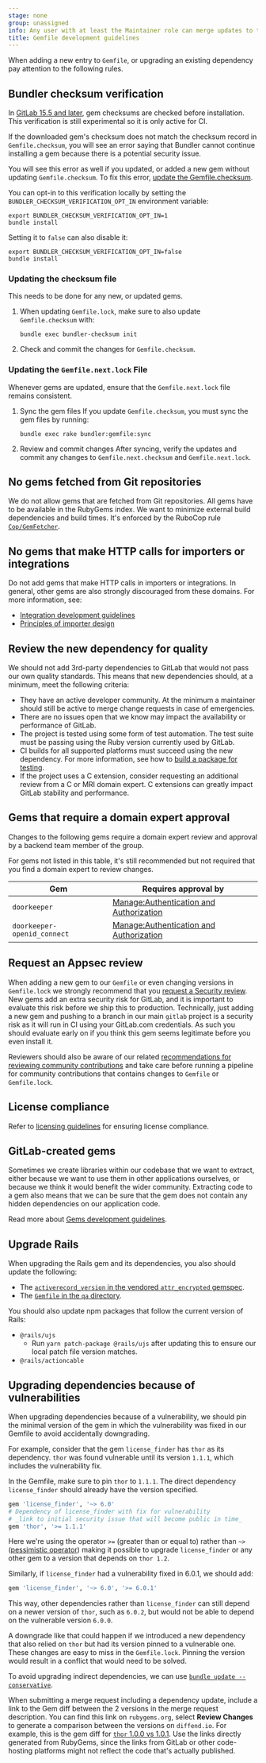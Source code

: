 ```yaml
---
stage: none
group: unassigned
info: Any user with at least the Maintainer role can merge updates to this content. For details, see https://docs.gitlab.com/ee/development/development_processes.html#development-guidelines-review.
title: Gemfile development guidelines
---
```


When adding a new entry to `Gemfile`, or upgrading an existing dependency pay
attention to the following rules.

## Bundler checksum verification

In [GitLab 15.5 and later](https://gitlab.com/gitlab-org/gitlab/-/merge_requests/98508), gem
checksums are checked before installation. This verification is still
experimental so it is only active for CI.

If the downloaded gem's checksum does not match the checksum record in
`Gemfile.checksum`, you will see an error saying that Bundler cannot continue
installing a gem because there is a potential security issue.

You will see this error as well if you updated, or added a new gem without
updating `Gemfile.checksum`. To fix this error,
[update the Gemfile.checksum](#updating-the-checksum-file).

You can opt-in to this verification locally by setting the
`BUNDLER_CHECKSUM_VERIFICATION_OPT_IN` environment variable:

```shell
export BUNDLER_CHECKSUM_VERIFICATION_OPT_IN=1
bundle install
```

Setting it to `false` can also disable it:

```shell
export BUNDLER_CHECKSUM_VERIFICATION_OPT_IN=false
bundle install
```

### Updating the checksum file

This needs to be done for any new, or updated gems.

1. When updating `Gemfile.lock`, make sure to also update `Gemfile.checksum` with:

   ```shell
   bundle exec bundler-checksum init
   ```

1. Check and commit the changes for `Gemfile.checksum`.

### Updating the `Gemfile.next.lock` File

Whenever gems are updated, ensure that the `Gemfile.next.lock` file remains consistent.

1. Sync the gem files
   If you update `Gemfile.checksum`, you must sync the gem files by running:

   ```shell
   bundle exec rake bundler:gemfile:sync
   ```

1. Review and commit changes
   After syncing, verify the updates and commit any changes to `Gemfile.next.checksum` and `Gemfile.next.lock`.

## No gems fetched from Git repositories

We do not allow gems that are fetched from Git repositories. All gems have
to be available in the RubyGems index. We want to minimize external build
dependencies and build times. It's enforced by the RuboCop rule
[`Cop/GemFetcher`](https://gitlab.com/gitlab-org/ruby/gems/gitlab-styles/-/blob/master/lib/rubocop/cop/gem_fetcher.rb).

## No gems that make HTTP calls for importers or integrations

Do not add gems that make HTTP calls in importers or integrations.
In general, other gems are also strongly discouraged from these domains.
For more information, see:

- [Integration development guidelines](integrations/_index.md#no-ruby-gems-that-make-http-calls)
- [Principles of importer design](import/principles_of_importer_design.md#security)

## Review the new dependency for quality

We should not add 3rd-party dependencies to GitLab that would not pass our own quality standards.
This means that new dependencies should, at a minimum, meet the following criteria:

- They have an active developer community. At the minimum a maintainer should still be active
  to merge change requests in case of emergencies.
- There are no issues open that we know may impact the availability or performance of GitLab.
- The project is tested using some form of test automation. The test suite must be passing
  using the Ruby version currently used by GitLab.
- CI builds for all supported platforms must succeed using the new dependency. For more information, see
  how to [build a package for testing](build_test_package.md).
- If the project uses a C extension, consider requesting an additional review from a C or MRI
  domain expert. C extensions can greatly impact GitLab stability and performance.

## Gems that require a domain expert approval

Changes to the following gems require a domain expert review and approval by a backend team member of the group.

For gems not listed in this table, it's still recommended but not required that you find a domain expert to review changes.

| Gem | Requires approval by |
| ------ | ------ |
| `doorkeeper` | [Manage:Authentication and Authorization](https://handbook.gitlab.com/handbook/product/categories/#authentication-and-authorization-group) |
| `doorkeeper-openid_connect` | [Manage:Authentication and Authorization](https://handbook.gitlab.com/handbook/product/categories/#authentication-and-authorization-group)  |

## Request an Appsec review

When adding a new gem to our `Gemfile` or even changing versions in
`Gemfile.lock` we strongly recommend that you
[request a Security review](https://handbook.gitlab.com/handbook/security/product-security/application-security/appsec-reviews/#adding-features-to-the-queue--requesting-a-security-review).
New gems add an extra security risk for GitLab, and it is important to
evaluate this risk before we ship this to production. Technically, just adding
a new gem and pushing to a branch in our main `gitlab` project is a security
risk as it will run in CI using your GitLab.com credentials. As such you should
evaluate early on if you think this gem seems legitimate before you even
install it.

Reviewers should also be aware of our related
[recommendations for reviewing community contributions](code_review.md#community-contributions)
and take care before running a pipeline for community contributions that
contains changes to `Gemfile` or `Gemfile.lock`.

## License compliance

Refer to [licensing guidelines](licensing.md) for ensuring license compliance.

## GitLab-created gems

Sometimes we create libraries within our codebase that we want to
extract, either because we want to use them in other applications
ourselves, or because we think it would benefit the wider community.
Extracting code to a gem also means that we can be sure that the gem
does not contain any hidden dependencies on our application code.

Read more about [Gems development guidelines](gems.md).

## Upgrade Rails

When upgrading the Rails gem and its dependencies, you also should update the following:

- The [`activerecord_version` in the vendored `attr_encrypted` gemspec](https://gitlab.com/gitlab-org/gitlab/-/blob/master/vendor/gems/attr_encrypted/attr_encrypted.gemspec).
- The [`Gemfile` in the `qa` directory](https://gitlab.com/gitlab-org/gitlab/-/blob/master/qa/Gemfile).

You should also update npm packages that follow the current version of Rails:

- `@rails/ujs`
  - Run `yarn patch-package @rails/ujs` after updating this to ensure our local patch file version matches.
- `@rails/actioncable`

## Upgrading dependencies because of vulnerabilities

When upgrading dependencies because of a vulnerability, we
should pin the minimal version of the gem in which the vulnerability
was fixed in our Gemfile to avoid accidentally downgrading.

For example, consider that the gem `license_finder` has `thor` as its
dependency. `thor` was found vulnerable until its version `1.1.1`,
which includes the vulnerability fix.

In the Gemfile, make sure to pin `thor` to `1.1.1`. The direct
dependency `license_finder` should already have the version specified.

```ruby
gem 'license_finder', '~> 6.0'
# Dependency of license_finder with fix for vulnerability
# _link to initial security issue that will become public in time_
gem 'thor', '>= 1.1.1'
```

Here we're using the operator `>=` (greater than or equal to) rather
than `~>` ([pessimistic operator](https://thoughtbot.com/blog/rubys-pessimistic-operator))
making it possible to upgrade `license_finder` or any other gem to a
version that depends on `thor 1.2`.

Similarly, if `license_finder` had a vulnerability fixed in 6.0.1, we
should add:

```ruby
gem 'license_finder', '~> 6.0', '>= 6.0.1'
```

This way, other dependencies rather than `license_finder` can
still depend on a newer version of `thor`, such as `6.0.2`, but would
not be able to depend on the vulnerable version `6.0.0`.

A downgrade like that could happen if we introduced a new dependency
that also relied on `thor` but had its version pinned to a vulnerable
one. These changes are easy to miss in the `Gemfile.lock`. Pinning the
version would result in a conflict that would need to be solved.

To avoid upgrading indirect dependencies, we can use
[`bundle update --conservative`](https://bundler.io/man/bundle-update.1.html#OPTIONS).

When submitting a merge request including a dependency update,
include a link to the Gem diff between the 2 versions in the merge request
description. You can find this link on `rubygems.org`, select
**Review Changes** to generate a comparison
between the versions on `diffend.io`. For example, this is the gem
diff for [`thor` 1.0.0 vs 1.0.1](https://my.diffend.io/gems/thor/1.0.0/1.0.1). Use the
links directly generated from RubyGems, since the links from GitLab or other code-hosting
platforms might not reflect the code that's actually published.
